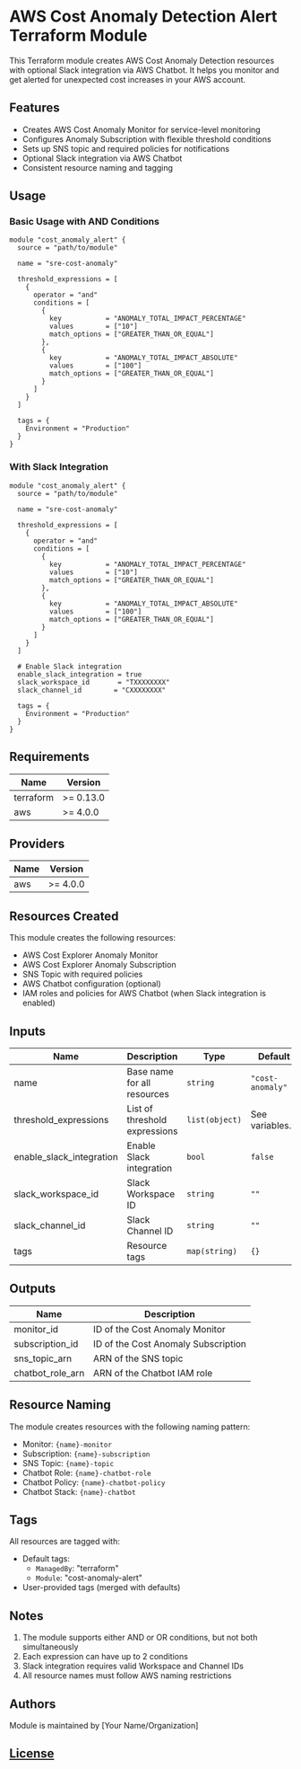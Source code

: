 # AWS Cost Anomaly Detection Alert Terraform Module

This Terraform module creates AWS Cost Anomaly Detection resources with optional Slack integration via AWS Chatbot. It helps you monitor and get alerted for unexpected cost increases in your AWS account.

## Features

- Creates AWS Cost Anomaly Monitor for service-level monitoring
- Configures Anomaly Subscription with flexible threshold conditions
- Sets up SNS topic and required policies for notifications
- Optional Slack integration via AWS Chatbot
- Consistent resource naming and tagging

## Usage

### Basic Usage with AND Conditions

```hcl
module "cost_anomaly_alert" {
  source = "path/to/module"

  name = "sre-cost-anomaly"

  threshold_expressions = [
    {
      operator = "and"
      conditions = [
        {
          key           = "ANOMALY_TOTAL_IMPACT_PERCENTAGE"
          values        = ["10"]
          match_options = ["GREATER_THAN_OR_EQUAL"]
        },
        {
          key           = "ANOMALY_TOTAL_IMPACT_ABSOLUTE"
          values        = ["100"]
          match_options = ["GREATER_THAN_OR_EQUAL"]
        }
      ]
    }
  ]

  tags = {
    Environment = "Production"
  }
}
```

### With Slack Integration

```hcl
module "cost_anomaly_alert" {
  source = "path/to/module"

  name = "sre-cost-anomaly"

  threshold_expressions = [
    {
      operator = "and"
      conditions = [
        {
          key           = "ANOMALY_TOTAL_IMPACT_PERCENTAGE"
          values        = ["10"]
          match_options = ["GREATER_THAN_OR_EQUAL"]
        },
        {
          key           = "ANOMALY_TOTAL_IMPACT_ABSOLUTE"
          values        = ["100"]
          match_options = ["GREATER_THAN_OR_EQUAL"]
        }
      ]
    }
  ]

  # Enable Slack integration
  enable_slack_integration = true
  slack_workspace_id       = "TXXXXXXXX"
  slack_channel_id        = "CXXXXXXXX"

  tags = {
    Environment = "Production"
  }
}
```

## Requirements

| Name | Version |
|------|---------|
| terraform | >= 0.13.0 |
| aws | >= 4.0.0 |

## Providers

| Name | Version |
|------|---------|
| aws | >= 4.0.0 |

## Resources Created

This module creates the following resources:

- AWS Cost Explorer Anomaly Monitor
- AWS Cost Explorer Anomaly Subscription
- SNS Topic with required policies
- AWS Chatbot configuration (optional)
- IAM roles and policies for AWS Chatbot (when Slack integration is enabled)

## Inputs

| Name | Description | Type | Default | Required |
|------|-------------|------|---------|:--------:|
| name | Base name for all resources | `string` | `"cost-anomaly"` | no |
| threshold_expressions | List of threshold expressions | `list(object)` | See variables.tf | no |
| enable_slack_integration | Enable Slack integration | `bool` | `false` | no |
| slack_workspace_id | Slack Workspace ID | `string` | `""` | no |
| slack_channel_id | Slack Channel ID | `string` | `""` | no |
| tags | Resource tags | `map(string)` | `{}` | no |

## Outputs

| Name | Description |
|------|-------------|
| monitor_id | ID of the Cost Anomaly Monitor |
| subscription_id | ID of the Cost Anomaly Subscription |
| sns_topic_arn | ARN of the SNS topic |
| chatbot_role_arn | ARN of the Chatbot IAM role |

## Resource Naming

The module creates resources with the following naming pattern:

- Monitor: `{name}-monitor`
- Subscription: `{name}-subscription`
- SNS Topic: `{name}-topic`
- Chatbot Role: `{name}-chatbot-role`
- Chatbot Policy: `{name}-chatbot-policy`
- Chatbot Stack: `{name}-chatbot`

## Tags

All resources are tagged with:
- Default tags:
  - `ManagedBy`: "terraform"
  - `Module`: "cost-anomaly-alert"
- User-provided tags (merged with defaults)

## Notes

1. The module supports either AND or OR conditions, but not both simultaneously
2. Each expression can have up to 2 conditions
3. Slack integration requires valid Workspace and Channel IDs
4. All resource names must follow AWS naming restrictions

## Authors

Module is maintained by [Your Name/Organization]

## [License](LICENSE)


